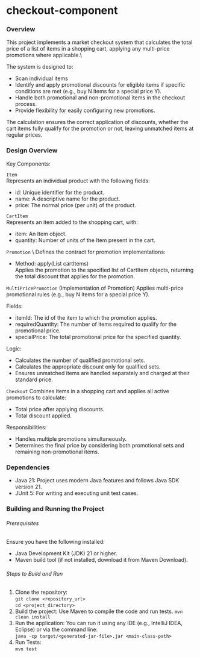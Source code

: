 # checkout-component

### Overview
This project implements a market checkout system that calculates the total price of a list of items in a shopping cart, applying any multi-price promotions where applicable.\

The system is designed to:
- Scan individual items
- Identify and apply promotional discounts for eligible items if specific conditions are met (e.g., buy N items for a special price Y).
- Handle both promotional and non-promotional items in the checkout process.
- Provide flexibility for easily configuring new promotions.

The calculation ensures the correct application of discounts, whether the cart items fully qualify for the promotion or not, leaving unmatched items at regular prices.

### Design Overview

Key Components:

`Item` \
Represents an individual product with the following fields:
- id: Unique identifier for the product.
- name: A descriptive name for the product.
- price: The normal price (per unit) of the product.

`CartItem` \
Represents an item added to the shopping cart, with:
- item: An Item object.
- quantity: Number of units of the Item present in the cart.

`Promotion` \ 
Defines the contract for promotion implementations:
- Method: apply(List<CartItem> cartItems) \
Applies the promotion to the specified list of CartItem objects, returning the total discount that applies for the promotion.

`MultiPricePromotion` (Implementation of Promotion) Applies multi-price promotional rules (e.g., buy N items for a special price Y).

Fields:
- itemId: The id of the item to which the promotion applies.
- requiredQuantity: The number of items required to qualify for the promotional price.
- specialPrice: The total promotional price for the specified quantity.

Logic:
- Calculates the number of qualified promotional sets.
- Calculates the appropriate discount only for qualified sets.
- Ensures unmatched items are handled separately and charged at their standard price.

`Checkout` Combines items in a shopping cart and applies all active promotions to calculate:
- Total price after applying discounts.
- Total discount applied.

Responsibilities:
- Handles multiple promotions simultaneously.
- Determines the final price by considering both promotional sets and remaining non-promotional items.

### Dependencies
- Java 21: Project uses modern Java features and follows Java SDK version 21.
- JUnit 5: For writing and executing unit test cases.

### Building and Running the Project

###### Prerequisites

Ensure you have the following installed:
- Java Development Kit (JDK) 21 or higher.
- Maven build tool (if not installed, download it from Maven Download).

###### Steps to Build and Run

1. Clone the repository:\
`git clone <repository_url>`\
`cd <project_directory>`
2. Build the project: Use Maven to compile the code and run tests.
`mvn clean install`
3. Run the application: You can run it using any IDE (e.g., IntelliJ IDEA, Eclipse) or via the command line:\
`java -cp target/<generated-jar-file>.jar <main-class-path>`
4. Run Tests:\
`mvn test`